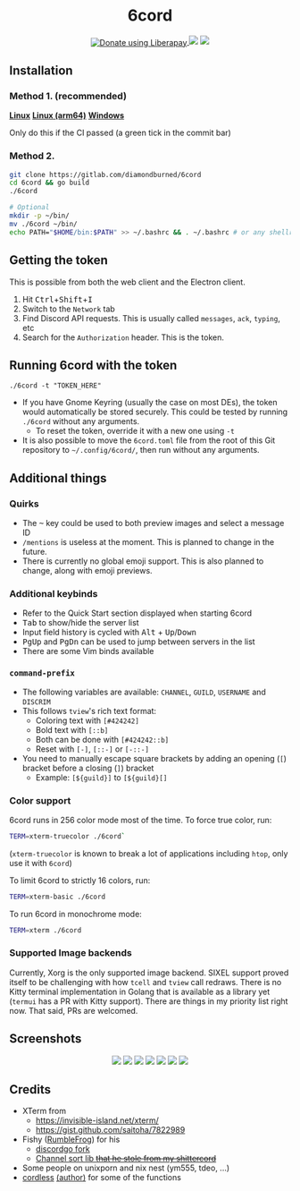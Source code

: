 <h1 align="center">6cord</h1>
<p align="center">
	<a href="https://liberapay.com/diamondburned/donate">
		<img align="center" alt="Donate using Liberapay" src="https://liberapay.com/assets/widgets/donate.svg">
	</a>
	<img src="https://gitlab.com/diamondburned/6cord/raw/master/_screenshots/latest.png" />
	<img src="https://u.cubeupload.com/diamondburned/MCz9fP.png" />
</p>

## Installation

### Method 1. (recommended)

**[Linux](https://gitlab.com/diamondburned/6cord/builds/artifacts/master/file/6cord?job=linux)**
**[Linux (arm64)](https://gitlab.com/diamondburned/6cord/builds/artifacts/master/file/6cord?job=linux_arm64)**
**[Windows](https://gitlab.com/diamondburned/6cord/builds/artifacts/master/file/6cord?job=windows)**

Only do this if the CI passed (a green tick in the commit bar)

### Method 2. 

```sh
git clone https://gitlab.com/diamondburned/6cord
cd 6cord && go build
./6cord

# Optional
mkdir -p ~/bin/
mv ./6cord ~/bin/
echo PATH="$HOME/bin:$PATH" >> ~/.bashrc && . ~/.bashrc # or any shellrc
```

## Getting the token

This is possible from both the web client and the Electron client.

1. Hit <kbd>Ctrl</kbd>+<kbd>Shift</kbd>+<kbd>I</kbd>
2. Switch to the `Network` tab
3. Find Discord API requests. This is usually called `messages`, `ack`, `typing`, etc
4. Search for the `Authorization` header. This is the token.

## Running 6cord with the token

`./6cord -t "TOKEN_HERE"`

- If you have Gnome Keyring (usually the case on most DEs), the token would automatically be stored securely. This could be tested by running `./6cord` without any arguments.
	- To reset the token, override it with a new one using `-t`
- It is also possible to move the `6cord.toml` file from the root of this Git repository to `~/.config/6cord/`, then run without any arguments.

## Additional things

### Quirks

- The <kbd>~</kbd> key could be used to both preview images and select a message ID
- `/mentions` is useless at the moment. This is planned to change in the future.
- There is currently no global emoji support. This is also planned to change, along with emoji previews.

### Additional keybinds

- Refer to the Quick Start section displayed when starting 6cord
- <kbd>Tab</kbd> to show/hide the server list
- Input field history is cycled with <kbd>Alt</kbd> + <kbd>Up</kbd>/<kbd>Down</kbd>
- <kbd>PgUp</kbd> and <kbd>PgDn</kbd> can be used to jump between servers in the list
- There are some Vim binds available

### `command-prefix`

- The following variables are available: `CHANNEL`, `GUILD`, `USERNAME` and `DISCRIM`
- This follows `tview`'s rich text format:
	- Coloring text with `[#424242]`
	- Bold text with `[::b]`
	- Both can be done with `[#424242::b]`
	- Reset with `[-]`, `[::-]` or `[-::-]`
- You need to manually escape square brackets by adding an opening (`[`) bracket before a closing (`]`) bracket
	- Example: `[${guild}]` to `[${guild}[]`

### Color support

6cord runs in 256 color mode most of the time. To force true color, run:

```sh
TERM=xterm-truecolor ./6cord`
```

(`xterm-truecolor` is known to break a lot of applications including `htop`, only use it with `6cord`)

To limit 6cord to strictly 16 colors, run:

```sh
TERM=xterm-basic ./6cord
```

To run 6cord in monochrome mode:

```sh
TERM=xterm ./6cord
```

### Supported Image backends

Currently, Xorg is the only supported image backend. SIXEL support proved itself to be challenging with how `tcell` and `tview` call redraws. There is no Kitty terminal implementation in Golang that is available as a library yet (`termui` has a PR with Kitty support). There are things in my priority list right now. That said, PRs are welcomed.

## Screenshots

<p align="center">
<img src="https://gitlab.com/diamondburned/6cord/raw/master/_screenshots/guildview.png" />
<img src="https://gitlab.com/diamondburned/6cord/raw/master/_screenshots/img.png" />
<img src="https://gitlab.com/diamondburned/6cord/raw/master/_screenshots/clean.png" />
<img src="https://gitlab.com/diamondburned/6cord/raw/master/_screenshots/mentions.png" />
<img src="https://gitlab.com/diamondburned/6cord/raw/master/_screenshots/commands.png" />
<img src="https://gitlab.com/diamondburned/6cord/raw/master/_screenshots/highlight.png" />
<img src="https://gitlab.com/diamondburned/6cord/raw/master/_screenshots/reactions.png" />
</p>

## Credits

- XTerm from 
	- https://invisible-island.net/xterm/
	- https://gist.github.com/saitoha/7822989
- Fishy ([RumbleFrog](https://github.com/rumblefrog)) for his
	- [discordgo fork](https://github.com/rumblefrog/discordgo)
	- [Channel sort lib ~~that he stole from my shittercord~~](https://gist.github.com/rumblefrog/c9ebd9fb84a8955495d4fb7983345530)
- Some people on unixporn and nix nest (ym555, tdeo, ...)
- [cordless](https://github.com/Bios-Marcel/cordless) [(author)](https://github.com/Bios-Marcel) for some of the functions

